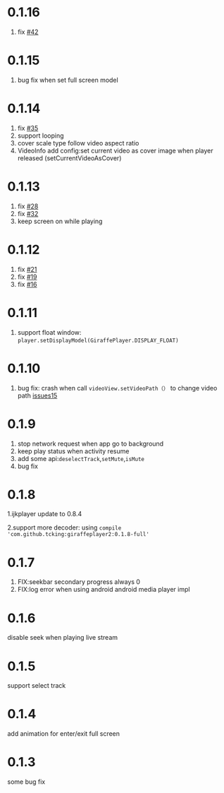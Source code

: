 # 0.1.16
1. fix [#42](https://github.com/tcking/GiraffePlayer2/issues/42)

# 0.1.15
1. bug fix when set full screen model

# 0.1.14
1. fix [#35](https://github.com/tcking/GiraffePlayer2/issues/35)
1. support looping
1. cover scale type follow video aspect ratio
1. VideoInfo add config:set current video as cover image when player released (setCurrentVideoAsCover)

# 0.1.13
1. fix [#28](https://github.com/tcking/GiraffePlayer2/issues/28)
1. fix [#32](https://github.com/tcking/GiraffePlayer2/issues/32)
1. keep screen on while playing

# 0.1.12
1. fix [#21](https://github.com/tcking/GiraffePlayer2/issues/21)
2. fix [#19](https://github.com/tcking/GiraffePlayer2/issues/19)
2. fix [#16](https://github.com/tcking/GiraffePlayer2/issues/16)


# 0.1.11
1. support float window: `player.setDisplayModel(GiraffePlayer.DISPLAY_FLOAT)`

# 0.1.10
1. bug fix: crash when call `videoView.setVideoPath（）` to change video path [issues15](https://github.com/tcking/GiraffePlayer2/issues/15)


# 0.1.9

1. stop network request when app go to background
1. keep play status when activity resume
1. add some api:`deselectTrack`,`setMute`,`isMute`
1. bug fix


# 0.1.8

1.ijkplayer update to 0.8.4

2.support more decoder: using `compile 'com.github.tcking:giraffeplayer2:0.1.8-full'`

# 0.1.7

1. FIX:seekbar secondary progress always 0
2. FIX:log error when using android android media player impl

# 0.1.6

disable seek when playing live stream

# 0.1.5

support select track

# 0.1.4

add animation for enter/exit full screen

# 0.1.3

some bug fix